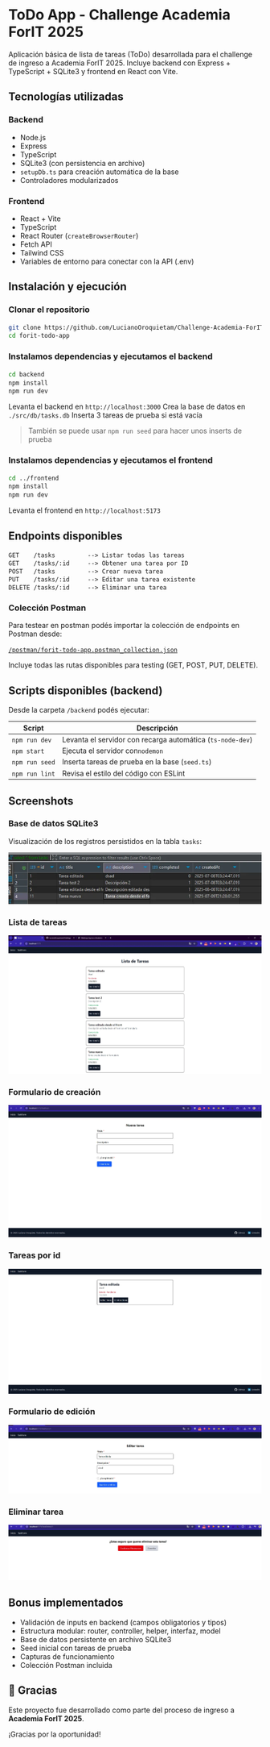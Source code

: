# ToDo App - Challenge Academia ForIT 2025

Aplicación básica de lista de tareas (ToDo) desarrollada para el challenge de ingreso a Academia ForIT 2025.
Incluye backend con Express + TypeScript + SQLite3 y frontend en React con Vite.

## Tecnologías utilizadas

### Backend

- Node.js
- Express
- TypeScript
- SQLite3 (con persistencia en archivo)
- `setupDb.ts` para creación automática de la base
- Controladores modularizados

### Frontend

- React + Vite
- TypeScript
- React Router (`createBrowserRouter`)
- Fetch API
- Tailwind CSS
- Variables de entorno para conectar con la API (.env)

## Instalación y ejecución

### Clonar el repositorio

```bash
git clone https://github.com/LucianoOroquietam/Challenge-Academia-ForIT-2025.git
cd forit-todo-app
```

### Instalamos dependencias y ejecutamos el backend

````bash
cd backend
npm install
npm run dev
````

Levanta el backend en `http://localhost:3000`
Crea la base de datos en `./src/db/tasks.db`
Inserta 3 tareas de prueba si está vacía

> También se puede usar `npm run seed` para hacer unos inserts de prueba

### Instalamos dependencias y ejecutamos el frontend

````bash
cd ../frontend
npm install
npm run dev
````

Levanta el frontend en `http://localhost:5173`

## Endpoints disponibles

````
GET    /tasks         --> Listar todas las tareas
GET    /tasks/:id     --> Obtener una tarea por ID
POST   /tasks         --> Crear nueva tarea
PUT    /tasks/:id     --> Editar una tarea existente
DELETE /tasks/:id     --> Eliminar una tarea
````

### Colección Postman

Para testear en postman podés importar la colección de endpoints en Postman desde:

[`/postman/forit-todo-app.postman_collection.json`](./postman/Forit.postman_collection.json)

Incluye todas las rutas disponibles para testing (GET, POST, PUT, DELETE).

## Scripts disponibles (backend)

Desde la carpeta `/backend` podés ejecutar:


| Script         | Descripción                                                |
| -------------- | ----------------------------------------------------------- |
| `npm run dev`  | Levanta el servidor con recarga automática (`ts-node-dev`) |
| `npm start`    | Ejecuta el servidor con`nodemon`                            |
| `npm run seed` | Inserta tareas de prueba en la base (`seed.ts`)             |
| `npm run lint` | Revisa el estilo del código con ESLint                     |

## Screenshots

### Base de datos SQLite3

Visualización de los registros persistidos en la tabla `tasks`:

![SQLite View](./screenshots/taskSqlite3.webp)

### Lista de tareas

![Task List](./screenshots/tasklist.webp)

### Formulario de creación

![Task Form](./screenshots/taskForm.webp)

### Tareas por id

![Task List](./screenshots/taskListById.webp)

### Formulario de edición

![Task Form](./screenshots/editTask.webp)

### Eliminar tarea

![Task Form](./screenshots/taskDelete.webp)

## Bonus implementados

- Validación de inputs en backend (campos obligatorios y tipos)
- Estructura modular: router, controller, helper, interfaz, model
- Base de datos persistente en archivo SQLite3
- Seed inicial con tareas de prueba
- Capturas de funcionamiento
- Colección Postman incluida

## 🙌 Gracias

Este proyecto fue desarrollado como parte del proceso de ingreso a **Academia ForIT 2025**.

¡Gracias por la oportunidad!
